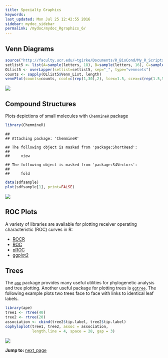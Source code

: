 ```yaml
---
title: Specialty Graphics
keywords: 
last_updated: Mon Jul 25 12:42:55 2016
sidebar: mydoc_sidebar
permalink: /mydoc/mydoc_Rgraphics_6/
---
```


## Venn Diagrams 


```r
source("http://faculty.ucr.edu/~tgirke/Documents/R_BioCond/My_R_Scripts/overLapper.R")
setlist5 <- list(A=sample(letters, 18), B=sample(letters, 16), C=sample(letters, 20), D=sample(letters, 22), E=sample(letters, 18))
OLlist5 <- overLapper(setlist=setlist5, sep="_", type="vennsets")
counts <- sapply(OLlist5$Venn_List, length)
vennPlot(counts=counts, ccol=c(rep(1,30),2), lcex=1.5, ccex=c(rep(1.5,5), rep(0.6,25),1.5))
```

![](../Rgraphics_files/specgraph_venn-1.png)

## Compound Structures 

Plots depictions of small molecules with `ChemmineR` package


```r
library(ChemmineR)
```

```
## 
## Attaching package: 'ChemmineR'
```

```
## The following object is masked from 'package:ShortRead':
## 
##     view
```

```
## The following object is masked from 'package:S4Vectors':
## 
##     fold
```

```r
data(sdfsample)
plot(sdfsample[1], print=FALSE)
```

![](../Rgraphics_files/specgraph_structure-1.png)

## ROC Plots

A variety of libraries are available for plotting receiver operating characteristic (ROC) curves in R:

+ [ROCR](http://rocr.bioinf.mpi-sb.mpg.de/)
+ [ROC](http://bioconductor.org/packages/release/bioc/html/ROC.html)
+ [pROC](http://web.expasy.org/pROC/)
+ [ggplot2](http://largedata.blogspot.com/2011/07/plotting-roc-curves-in-ggplot2.html)

## Trees 

The [`ape`](http://ape-package.ird.fr/ape_screenshots.html) package provides many useful utilities for phylogenetic analysis and tree plotting. Another useful package for 
plotting trees is [`ggtree`](http://bioconductor.org/packages/release/bioc/html/ggtree.html). The following example plots two trees face to face with links to identical
leaf labels.


```r
library(ape)
tree1 <- rtree(40)
tree2 <- rtree(20)
association <- cbind(tree2$tip.label, tree2$tip.label)
cophyloplot(tree1, tree2, assoc = association,
            length.line = 4, space = 28, gap = 3)
```

![](../Rgraphics_files/trees_ape1-1.png)



<div class="tags">
<b>Jump to: </b>
<a href="../../mydoc/mydoc_Rgraphics_7/" class="btn btn-default navbar-btn cursorNorm" role="button">next_page</a>
</div>
